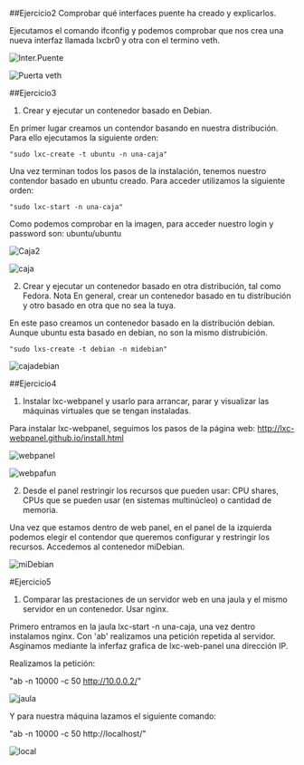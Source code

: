 ##Ejercicio2
Comprobar qué interfaces puente ha creado y explicarlos.

Ejecutamos el comando ifconfig y podemos comprobar que nos crea una nueva interfaz llamada lxcbr0 y otra con el termino veth.

 ![Inter.Puente](https://dl.dropbox.com/s/p6bjpezsr51nn8c/puente.png)

 ![Puerta veth](https://dl.dropbox.com/s/u2978kwqbj7zgt4/puente2.png)

##Ejercicio3
1. Crear y ejecutar un contenedor basado en Debian.

En primer lugar creamos un contendor basando en nuestra distribución. Para ello ejecutamos la siguiente orden:

    "sudo lxc-create -t ubuntu -n una-caja"
  
Una vez terminan todos los pasos de la instalación, tenemos nuestro contendor basado en ubuntu creado. Para acceder utilizamos la siguiente orden:

    "sudo lxc-start -n una-caja"
  
  Como podemos comprobar en la imagen, para acceder nuestro login y password son: ubuntu/ubuntu
  
 ![Caja2](https://dl.dropbox.com/s/ggew3a99ajb11ge/caja2.png)
  
 ![caja](https://dl.dropbox.com/s/cw488s6ltcx8pfi/caja.png)
  

2. Crear y ejecutar un contenedor basado en otra distribución, tal como Fedora. Nota En general, crear un contenedor basado en tu distribución y otro basado en otra que no sea la tuya.

En este paso creamos un contenedor basado en la distribución debian. Aunque ubuntu esta basado en debian, no son la mismo distrubición.

    "sudo lxs-create -t debian -n midebian"

 ![cajadebian](https://dl.dropbox.com/s/xoelx5c44trps9w/debiaconter.png?m)

##Ejercicio4
1. Instalar lxc-webpanel y usarlo para arrancar, parar y visualizar las máquinas virtuales que se tengan instaladas.

 Para instalar lxc-webpanel, seguimos los pasos de la página web: http://lxc-webpanel.github.io/install.html

 ![webpanel](https://dl.dropbox.com/s/9f0ia8xkyjwrio5/webpanel.png)
 
 ![webpafun](https://dl.dropbox.com/s/cotogcvu4d4sdgs/webpfu.png)

2. Desde el panel restringir los recursos que pueden usar: CPU shares, CPUs que se pueden usar (en sistemas multinúcleo) o cantidad de memoria.

 Una vez que estamos dentro de web panel, en el panel de la izquierda podemos elegir el contendor que queremos configurar y restringir los recursos.
 Accedemos al contenedor miDebian.
 
 ![miDebian](https://dl.dropbox.com/s/zz1o1n11iq2jsug/webdebian.png)
    

#Ejercicio5

1. Comparar las prestaciones de un servidor web en una jaula y el mismo servidor en un contenedor. Usar nginx.

 Primero entramos en la jaula lxc-start -n una-caja, una vez dentro instalamos nginx. Con 'ab' realizamos una petición repetida al servidor. Asginamos mediante la inferfaz grafica de lxc-web-panel una dirección IP.
 
 Realizamos la petición:
 
  "ab -n 10000 -c 50  http://10.0.0.2/"
 
 ![jaula](https://dl.dropbox.com/s/d53oz6t7khxuca1/jaulanginx.png)
 
 Y para nuestra máquina lazamos el siguiente comando:
 
  "ab -n 10000 -c 50  http://localhost/"
 
 ![local](https://dl.dropbox.com/s/iif2qke8y9dg3j3/localeje5.png)
